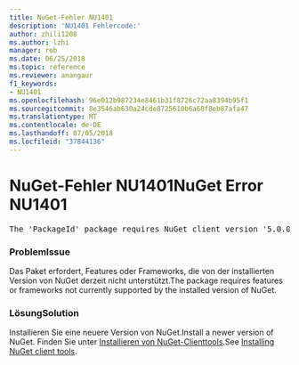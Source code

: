 ```yaml
---
title: NuGet-Fehler NU1401
description: 'NU1401 Fehlercode:'
author: zhili1208
ms.author: lzhi
manager: rob
ms.date: 06/25/2018
ms.topic: reference
ms.reviewer: anangaur
f1_keywords:
- NU1401
ms.openlocfilehash: 96e012b987234e8461b31f8726c72aa8394b95f1
ms.sourcegitcommit: 8e3546ab630a24cde8725610b6a68f8eb87afa47
ms.translationtype: MT
ms.contentlocale: de-DE
ms.lasthandoff: 07/05/2018
ms.locfileid: "37844136"
---
```

# <a name="nuget-error-nu1401"></a><span data-ttu-id="bbf55-103">NuGet-Fehler NU1401</span><span class="sxs-lookup"><span data-stu-id="bbf55-103">NuGet Error NU1401</span></span>

<pre>The 'PackageId' package requires NuGet client version '5.0.0' or above, but the current NuGet version is '4.3.0'.</pre>

### <a name="issue"></a><span data-ttu-id="bbf55-104">Problem</span><span class="sxs-lookup"><span data-stu-id="bbf55-104">Issue</span></span>
<span data-ttu-id="bbf55-105">Das Paket erfordert, Features oder Frameworks, die von der installierten Version von NuGet derzeit nicht unterstützt.</span><span class="sxs-lookup"><span data-stu-id="bbf55-105">The package requires features or frameworks not currently supported by the installed version of NuGet.</span></span>

### <a name="solution"></a><span data-ttu-id="bbf55-106">Lösung</span><span class="sxs-lookup"><span data-stu-id="bbf55-106">Solution</span></span>
<span data-ttu-id="bbf55-107">Installieren Sie eine neuere Version von NuGet.</span><span class="sxs-lookup"><span data-stu-id="bbf55-107">Install a newer version of NuGet.</span></span> <span data-ttu-id="bbf55-108">Finden Sie unter [Installieren von NuGet-Clienttools](../../install-nuget-client-tools.md).</span><span class="sxs-lookup"><span data-stu-id="bbf55-108">See [Installing NuGet client tools](../../install-nuget-client-tools.md).</span></span>